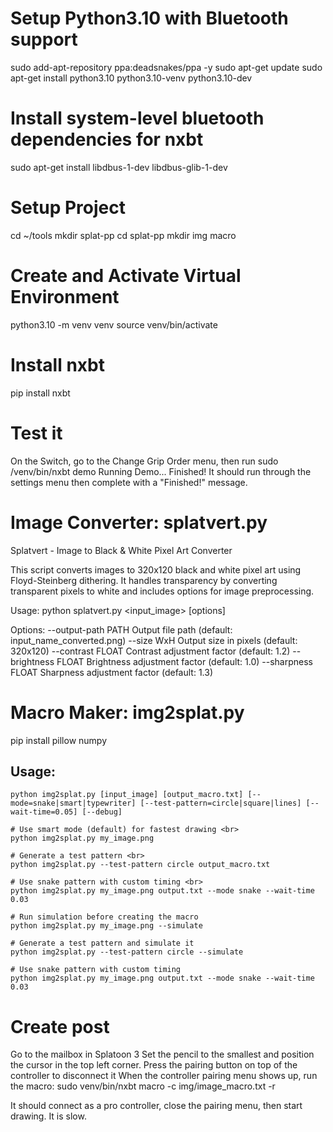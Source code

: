 # Setup Python3.10 with Bluetooth support
sudo add-apt-repository ppa:deadsnakes/ppa -y
sudo apt-get update
sudo apt-get install python3.10 python3.10-venv python3.10-dev

# Install system-level bluetooth dependencies for nxbt
sudo apt-get install libdbus-1-dev libdbus-glib-1-dev

# Setup Project
cd ~/tools
mkdir splat-pp
cd splat-pp
mkdir img macro

# Create and Activate Virtual Environment
python3.10 -m venv venv
source venv/bin/activate 

# Install nxbt 
pip install nxbt 

# Test it
On the Switch, go to the Change Grip Order menu, then run
sudo /venv/bin/nxbt demo
  Running Demo...
  Finished!
It should run through the settings menu then complete with a "Finished!" message.

# Image Converter: splatvert.py
Splatvert - Image to Black & White Pixel Art Converter

This script converts images to 320x120 black and white pixel art using
Floyd-Steinberg dithering. It handles transparency by converting transparent
pixels to white and includes options for image preprocessing.

Usage:
    python splatvert.py <input_image> [options]

Options:
    --output-path PATH    Output file path (default: input_name_converted.png)
    --size WxH            Output size in pixels (default: 320x120)
    --contrast FLOAT      Contrast adjustment factor (default: 1.2)
    --brightness FLOAT    Brightness adjustment factor (default: 1.0)
    --sharpness FLOAT     Sharpness adjustment factor (default: 1.3)

# Macro Maker: img2splat.py

pip install pillow numpy

## Usage: 
`python img2splat.py [input_image] [output_macro.txt] [--mode=snake|smart|typewriter] [--test-pattern=circle|square|lines] [--wait-time=0.05] [--debug]`

```
# Use smart mode (default) for fastest drawing <br>
python img2splat.py my_image.png

# Generate a test pattern <br>
python img2splat.py --test-pattern circle output_macro.txt

# Use snake pattern with custom timing <br>
python img2splat.py my_image.png output.txt --mode snake --wait-time 0.03

# Run simulation before creating the macro
python img2splat.py my_image.png --simulate

# Generate a test pattern and simulate it
python img2splat.py --test-pattern circle --simulate

# Use snake pattern with custom timing
python img2splat.py my_image.png output.txt --mode snake --wait-time 0.03
```

# Create post
Go to the mailbox in Splatoon 3
Set the pencil to the smallest and position the cursor in the top left corner.
Press the pairing button on top of the controller to disconnect it
When the controller pairing menu shows up, run the macro:
sudo venv/bin/nxbt macro -c img/image_macro.txt -r

It should connect as a pro controller, close the pairing menu, then start drawing. 
It is slow.



